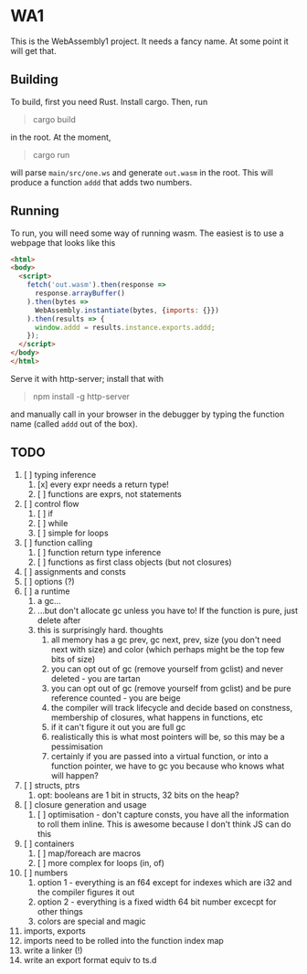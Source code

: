 # WA1

This is the WebAssembly1 project. It needs a fancy name. At some point it will get that.

## Building

To build, first you need Rust. Install cargo. Then, run

> cargo build

in the root. At the moment, 

> cargo run

will parse `main/src/one.ws` and generate `out.wasm` in the root. This will produce a function `addd` that adds two numbers.

## Running

To run, you will need some way of running wasm. The easiest is to use a webpage that looks like this

```html
<html>
<body>
  <script>
    fetch('out.wasm').then(response =>
      response.arrayBuffer()
    ).then(bytes =>
      WebAssembly.instantiate(bytes, {imports: {}})
    ).then(results => {
      window.addd = results.instance.exports.addd;
    });
  </script>
</body>
</html>
```

Serve it with http-server; install that with 

> npm install -g http-server

and manually call in your browser in the debugger by typing the function name (called `addd` out of the box).

## TODO

1. [ ] typing inference
    1. [x] every expr needs a return type!
    1. [ ] functions are exprs, not statements
1. [ ] control flow
    1. [ ] if
    1. [ ] while
    1. [ ] simple for loops
1. [ ] function calling
    1. [ ] function return type inference
    1. [ ] functions as first class objects (but not closures)
1. [ ] assignments and consts
1. [ ] options (?)
1. [ ] a runtime
    1. a gc...
    1. ...but don't allocate gc unless you have to! If the function is pure, just delete after
    1. this is surprisingly hard. thoughts
        1. all memory has a gc prev, gc next, prev, size (you don't need next with size) and color (which perhaps might be the top few bits of size)
        1. you can opt out of gc (remove yourself from gclist) and never deleted - you are tartan
        1. you can opt out of gc (remove yourself from gclist) and be pure reference counted - you are beige
        1. the compiler will track lifecycle and decide based on constness, membership of closures, what happens in functions, etc
        1. if it can't figure it out you are full gc
        1. realistically this is what most pointers will be, so this may be a pessimisation
        1. certainly if you are passed into a virtual function, or into a function pointer, we have to gc you because who knows what will happen?
1. [ ] structs, ptrs
    1. opt: booleans are 1 bit in structs, 32 bits on the heap?
1. [ ] closure generation and usage
    1. [ ] optimisation - don't capture consts, you have all the information to roll them inline. This is awesome because I don't think JS can do this
1. [ ] containers
    1. [ ] map/foreach are macros
    1. [ ] more complex for loops (in, of)
1. [ ] numbers
    1. option 1 - everything is an f64 except for indexes which are i32 and the compiler figures it out
    1. option 2 - everything is a fixed width 64 bit number excecpt for other things
    1. colors are special and magic
1. imports, exports
  1. imports need to be rolled into the function index map
  1. write a linker (!)
  1. write an export format equiv to ts.d
